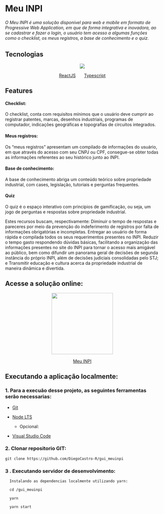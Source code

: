<h1>Meu INPI</h1>

<h6> O Meu INPI é uma solução disponível para web e mobile em formato de Progressive Web Application, em que de forma integrativa e inovadora, ao se cadastrar e fazer o login, o usuário tem acesso a algumas funções como o checklist, os meus registros, a base de conhecimento e o quiz.
 </h6>

## Tecnologias

<div>
<p align="center">
<img src="https://www.ciawebsites.com.br/wp-content/webp-express/webp-images/uploads/2019/08/PWAxreact3.png.webp"  /> 
 </p>
</div>
<p align="center">
 <a href="https://reactnative.dev/">ReactJS</a> &nbsp &nbsp &nbsp <a href="https://www.typescriptlang.org/">Typescript</a>
</p>

## Features

 <h4>Checklist:</h4> 
  O checklist, conta com requisitos mínimos que o usuário deve cumprir ao registrar patentes, marcas, desenhos industriais, programas de computador, indicações geográficas e topografias de circuitos integrados. 
 <h4>Meus registros:</h4> 
  Os “meus registros” apresentam um compilado de informações do usuário, em que através do acesso com seu CNPJ ou CPF, consegue-se obter todas as informações referentes ao seu histórico junto ao INPI.
 <h4>Base de conhecimento:</h4>
  A base de conhecimento abriga um conteúdo teórico sobre propriedade industrial, com cases, legislação, tutoriais e perguntas frequentes.
  <h4>Quiz</h4>
  O quiz é o espaço interativo com princípios de gamificação, ou seja, um jogo de perguntas e respostas sobre propriedade industrial.

Estes recursos buscam, respectivamente:
Diminuir o tempo de respostas e pareceres por meio da prevenção do indeferimento de registros por falta de informações obrigatórias e incompletas.
Entregar ao usuário de forma rápida e compilada todos os seus requerimentos presentes no INPI.
Reduzir o tempo gasto respondendo dúvidas básicas, facilitando a organização das informações presentes no site do INPI para tornar o acesso mais amigável ao público, bem como difundir um panorama geral de decisões de segunda instância do próprio INPI, além de decisões judiciais consolidadas pelo STJ;
e Transmitir educação e cultura acerca da propriedade industrial de maneira dinâmica e divertida.

## Acesse a solução online:

<p align="center">

<img src="https://youthful-bhabha-be5a00.netlify.app/static/media/logo.17890bb2.png" width="200" height="auto" />
 </p>
 <p align="center">
 <a href="https://youthful-bhabha-be5a00.netlify.app/">Meu INPI</a>
 </p>
 
 ## Executando a aplicação localmente:
 
   ### 1. Para a execuão desse projeto, as seguintes ferramentas serão necessarias:

- [Git](https://git-scm.com/downloads)
- [Node LTS](https://nodejs.org/dist/v12.16.2/node-v12.16.2-x64.msi)

  - Opcional:

- [Visual Studio Code](https://code.visualstudio.com/)

### 2. Clonar repositorio GIT:

`git clone https://github.com/DiegoCastro-R/gui_meuinpi`

### 3 . Executando servidor de desenvolvimento:

      Instalando as dependencias localmente utilizando yarn:

      cd /gui_meuinpi

      yarn

      yarn start
